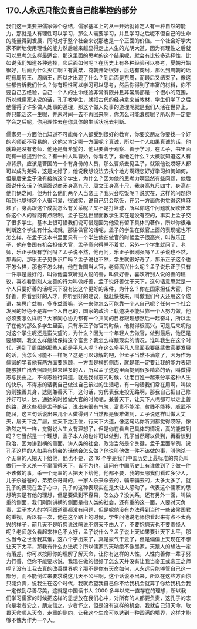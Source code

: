 ## 170.人永远只能负责自己能掌控的部分
我们这一集要把儒家做个总结，儒家基本上的从一开始就肯定人有一种自然的能力，那就是人有理性可以学习，那么人需要学习，并且学习之后呢不但自己的生命的能量得到发展，同时对于整个社会来说那也是一个正面的价值。一个社会好学大家不断地使用理性的能力然后越来越显得走上人生的光明大道，因为有理性之后就可以思考怎么样最适合，那这里面的思考的这个结果呢，就会有比较多选择性，比如说我们知道各种选择，它后面如何呢？在历史上有各种经验可以参考，夏朝开始很好，后面为什么灭亡啊？有夏桀，商朝开始很好，后边有商纣，那么到周朝的话呢有周厉王、周幽王，所以才出现了什么？到后面是东周，而最后又结束了，像这些都告诉我们什么？你有理性可以学习可以思考，然后你得到了丰富的材料，你不要自己去经验，自己一个人的生命经验非常有限并且非常局部是一个很小的范围，所以就儒家来说的话，孔子教学生，就把古代的经典拿来当教材，学生们学了之后他懂得了许多做人处事的道理，那这个做人处事的道理呢就是我们人活在世界上，你只能活这一生呢，并未时间一去不再回来啊，你怎么可能浪费呢？所以你一定要学会之后呢，你用理性去在你具体的生活状况去判断。


儒家另一方面他也知道不可能每个人都受到很好的教育，你要交朋友你要找一个好的老师都不容易的，这他又肯定哪一方面呢？真诚，所以一个人如果真诚的话，他就算是没有老师，他还是有希望的，他只要善于观察、善于学习，在孟子，书里面呢有一段提到什么？有一种人叫曹娇，你看名字，看他姓什么？大概就知道这人有点背景，应该是曹国的一个有身份的人员，那么曹娇去见孟子，就跟他说哎呀人都可以成为尧舜，这是太好了，他说我想设法去找个地方啊跟您好好学习如何如何，但是后来孟子没有接纳这个学生，为什么？因为他的思考力啊显然有些问题，他后面说什么话？他后面说商汤身高九尺、周文王身高十尺，我身高九尺四寸，身高在他们俩之间，但为什么他们两个人当帝王？我只会吃饭呢？说实在，这样的问题你听到也觉得这个人很可爱、很诚实，说自己只会吃饭，在另一方面你也觉得这样麻烦了，身高跟这个成就怎么有关系呢？又不是打篮球，所以你这个问题就反映出来你这个人的智商有点限制，孟子在乱世里面教学生实在是没有空的，事实上孟子交了很多学生，基本上很可惜我们说可惜是因为他没有留下具体的著作，所以你很难判断这个学生有什么成就，那讲做官的话呢，孟子的学生在做官上面的表现呢也不怎么样，在孟子这本书里面只有一个学生他在做官的时候孟子很高兴，叫做乐正子，他在鲁国有机会担任大官，孟子高兴得睡不着觉，另外一个学生就问了，老师，乐正子很有学问吗？孟子说不然，他再问，乐正子很刚强吗？孟子说也不然，那再问，那乐正子见多识广吗？孟子说也不然，学生就很好奇了，那乐正子这个也不怎么样，那也不怎么样，他在鲁国当大官，老师高兴什么呢？孟子说乐正子只有一件事是最好的，叫做他喜欢听别人说的善，叫做好善，喜欢听别人说的善的建议，喜欢看到别人友善的行为叫做好善，孟子说好善优于天下，这句话意思就是一个人只要好善的话呢天下没有比这个更好的条件，为什么？你在国家担任大官，你好善，你看到好的人才，你听到好的建议，就赶快找来，叫做我们今天还用这个成语，集思广益嘛，多多益善嘛，这一来你怎么可能靠一个人自己呢？任何一个社会发展的好绝不是靠一个人自己的，国家的政治上轨道决不能只靠一个人努力做，他必须要怎么样呢？大家同心协力都有一个共同的目标跟理想然后一起奋斗，所以孟子在他的那么多学生里面，只有乐正子做官的时候，他觉得很高兴，可是后来呢他对这个学生呢还是蛮失望的，为什么？因为一个年轻人去做官，做到最后，他还是要想啊，我怎么样继续保持这个富贵？我怎么样跟现实的情况，谁叫我生在这个时代，遇到了周围的那些人都是平凡人呢？在这么多平凡人里面我要继续做官要发展的话，我怎么可能不一样呢？这是可以谅解的吧，但孟子当然不满意了，因为作为儒家的学者他有两方面要照顾，一方面是横的侧面，就是我一定要让我的能力表现能够推广出去照顾到越来越多的人，所以孟子这边里面提到很多精彩的话，叫做得志与民由之，不得志独行其道，就是我得志的时候，让老百姓一起来分享这种人生的快乐，不得志的话我自己做过自己该过的生活吧，有一句话我们常在用啊，叫做穷则独善其身，达则兼善天下，这句话，穷代表我走投无路啊，那我自己把自己修养好可以，达，通达的时候做大官的时候呢，兼善天下，让天下人呢都可以走上善的路，说这些都是孟子的话，说出来很有气魄，富贵不能淫，贫贱不能移，威武不能屈，这三句话说出来几个人做得到？当然都是很难做到，孟子说这样叫做大丈夫，居天下之广居，立天下之正位，行天下大道，像这句话你听到都觉得哎呀，像浩然之气一样，觉得说人生太有理想了，但是你在看自己具体的情况，真的能做到吗？它当然是一个理想，孟子本人的也许可以做到，孔子当然可以做到，再看谈到政治，因为讲到横的侧面，讲人类的社会，政治当然是个关键，孟子里面举例，说孔子这样的人如果有机会的话他会怎么做？他说叫他做一件不该做的事，叫他杀一个无辜的人把天下给他，他也不要，这 16 个字是我们中国历史上最标准的典范叫做行一不义杀一不辜而得天下，皆不为也，请问在中国历史上有谁做到了？做一件不该做的事，杀一个无辜的人把天下给他，他都不要，我的天哪我们看过多少人，儿子杀爸爸的，弟弟杀哥哥的，一家人杀来杀去的，骗来骗去的，太多太多了，就孔子的表现在孟子心中，孔子的这种表现实在是太让人感动了，代表这个儒家的思想确实是有他的理想，但是要做到不容易，怎么办？没关系，还有另外一面，叫做重的侧面，我们刚刚讲横的侧面是指人类的社会，还有重的这一面，人要对天负责，孟子本人的学问跟道德都没有问题，但是呢他没有办法得到当时一些诸侯国君的重视，所以有一次，他在这个路上的时候，学生问他说老师你看起来有点不太高兴的样子，前几天不是听您说过吗说不怨天不由人了，不要抱怨天也不要责怪人呢？老师怎么看起来神色不太好，孟子说什么？孟子说上天如果要让天下太平，那么当今之世舍我其谁，这八个字出来了，真是豪气干云了，但是偏偏上天现在不想让天下太平，那我有什么办法呢？所以儒家的天呐绝不像墨家，天跟人的想法一定有落差，你可以按照你的理解了解天命，让你有这样的人性，人性向善你一辈子努力行善，但你不能要求说，我现在做的很好了怎么天并没有让我当帝王或帝王之师呢？没有让我去真的改善世界呢？那不是你有天命如何，人永远只能够管自己这一部分，而不能倒过来要求说这几天不公平啊，这个话说不出来，所以在这些方面你只能负责，说我生在这个时代，我就希望我自己你不给我机会就算了你给我机会我一定做到尽善尽美，这就是中国读书人 2000 多年以来一直存在的理想，所以我们学习儒家的时候把这样的思想放在我们心中，对所有的人都要负责，这孔子的志向是老者安之，朋友信之，少者怀之，但是没有这样的机会，我就自己知天命，敬畏天命顺从天命，走重的侧向，让我这个生命可以达到一种圆满的境界，这样才能够不愧为作为一个人。

